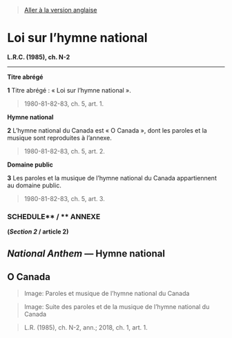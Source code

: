 > [Aller à la version anglaise](/en/Acts/Revised%20Statutes%20of%20Canada/N/N-2.md)

# Loi sur l’hymne national

**L.R.C. (1985), ch. N-2**


----------



**Titre abrégé**

**1** Titre abrégé : « Loi sur l’hymne national ».
> 1980-81-82-83, ch. 5, art. 1.





**Hymne national**

**2** L’hymne national du Canada est « O Canada », dont les paroles et la musique sont reproduites à l’annexe.
> 1980-81-82-83, ch. 5, art. 2.





**Domaine public**

**3** Les paroles et la musique de l’hymne national du Canada appartiennent au domaine public.
> 1980-81-82-83, ch. 5, art. 3.





### SCHEDULE** / ** ANNEXE
**(*Section 2* / article 2)**
## *National Anthem* — Hymne national
## O Canada
> Image: Paroles et musique de l’hymne national du Canada

> Image: Suite des paroles et de la musique de l’hymne national du Canada

> L.R. (1985), ch. N-2, ann.; 2018, ch. 1, art. 1.


